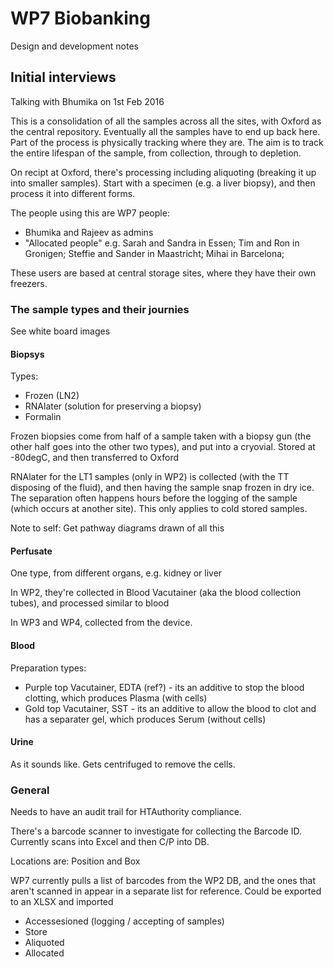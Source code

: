 # WP7 Biobanking

Design and development notes

## Initial interviews
Talking with Bhumika on 1st Feb 2016

This is a consolidation of all the samples across all the sites, with Oxford as the central repository. Eventually all the samples have to end up back here. Part of the process is physically tracking where they are. The aim is to track the entire lifespan of the sample, from collection, through to depletion.

On recipt at Oxford, there's processing including aliquoting (breaking it up into smaller samples). Start with a specimen (e.g. a liver biopsy), and then process it into different forms.

The people using this are WP7 people:

- Bhumika and Rajeev as admins
- "Allocated people" e.g. Sarah and Sandra in Essen; Tim and Ron in Gronigen; Steffie and Sander in Maastricht; Mihai in Barcelona;

These users are based at central storage sites, where they have their own freezers.


### The sample types and their journies

See white board images

#### Biopsys

Types: 

* Frozen (LN2)
* RNAlater (solution for preserving a biopsy)
* Formalin

Frozen biopsies come from half of a sample taken with a biopsy gun (the other half goes into the other two types), and put into a cryovial. Stored at -80degC, and then transferred to Oxford

RNAlater for the LT1 samples (only in WP2) is collected (with the TT disposing of the fluid), and then having the sample snap frozen in dry ice. The separation often happens hours before the logging of the sample (which occurs at another site). This only applies to cold stored samples.

Note to self: Get pathway diagrams drawn of all this


#### Perfusate

One type, from different organs, e.g. kidney or liver

In WP2, they're collected in Blood Vacutainer (aka the blood collection tubes), and processed similar to blood

In WP3 and WP4, collected from the device.

#### Blood

Preparation types: 

* Purple top Vacutainer, EDTA (ref?) - its an additive to stop the blood clotting, which produces Plasma (with cells)
* Gold top Vacutainer, SST - its an additive to allow the blood to clot and has a separater gel, which produces Serum (without cells)

#### Urine

As it sounds like. Gets centrifuged to remove the cells.

### General

Needs to have an audit trail for HTAuthority compliance.

There's a barcode scanner to investigate for collecting the Barcode ID. Currently scans into Excel and then C/P into DB.

Locations are: Position and Box

WP7 currently pulls a list of barcodes from the WP2 DB, and the ones that aren't scanned in appear in a separate list for reference. Could be exported to an XLSX and imported

* Accessesioned (logging / accepting of samples)
* Store
* Aliquoted
* Allocated

